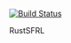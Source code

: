 [![Build Status](https://travis-ci.org/scautura/RustSFRL.svg?branch=master)](https://travis-ci.org/scautura/RustSFRL)

RustSFRL
